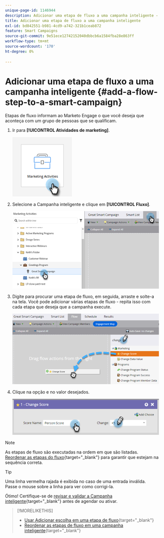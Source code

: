 ```yaml
---
unique-page-id: 1146944
description: Adicionar uma etapa de fluxo a uma campanha inteligente - Documentação do Marketo - Documentação do produto
title: Adicionar uma etapa de fluxo a uma campanha inteligente
exl-id: bd842551-b981-4cd9-a742-321b1ceab872
feature: Smart Campaigns
source-git-commit: 9e51ece12742152040dbbcb6a1584fba28e863ff
workflow-type: tm+mt
source-wordcount: '170'
ht-degree: 0%

---
```


# Adicionar uma etapa de fluxo a uma campanha inteligente {#add-a-flow-step-to-a-smart-campaign}

Etapas de fluxo informam ao Marketo Engage o que você deseja que aconteça com um grupo de pessoas que se qualificam.

1. Ir para **[!UICONTROL Atividades de marketing]**.

   ![](assets/add-a-flow-step-to-a-smart-campaign-1.png)

1. Selecione a Campanha inteligente e clique em **[!UICONTROL Fluxo]**.

   ![](assets/add-a-flow-step-to-a-smart-campaign-2.png)

1. Digite para procurar uma etapa de fluxo, em seguida, arraste e solte-a na tela. Você pode adicionar várias etapas de fluxo - repita isso com cada etapa que deseja que a campanha execute.

   ![](assets/add-a-flow-step-to-a-smart-campaign-3.png)

1. Clique na opção e no valor desejados.

   ![](assets/add-a-flow-step-to-a-smart-campaign-4.png)

>[!NOTE]
>
>As etapas de fluxo são executadas na ordem em que são listadas. [Reordenar as etapas do fluxo](/help/marketo/product-docs/core-marketo-concepts/smart-campaigns/flow-actions/add-a-flow-step-to-a-smart-campaign/reorder-the-flow-steps-in-a-smart-campaign.md){target="_blank"} para garantir que estejam na sequência correta.

>[!TIP]
>
>Uma linha vermelha rajada é exibida no caso de uma entrada inválida. Passe o mouse sobre a linha para ver como corrigi-la.

Ótimo! Certifique-se de [revisar e validar a Campanha inteligente](/help/marketo/product-docs/core-marketo-concepts/smart-campaigns/creating-a-smart-campaign/smart-campaign-checklist.md){target="_blank"} antes de agendar ou ativar.

>[!MORELIKETHIS]
>
>* [Usar Adicionar escolha em uma etapa de fluxo](/help/marketo/product-docs/core-marketo-concepts/smart-campaigns/flow-actions/use-add-choice-in-a-flow-step.md){target="_blank"}
>* [Reordenar as etapas de fluxo em uma campanha inteligente](/help/marketo/product-docs/core-marketo-concepts/smart-campaigns/flow-actions/add-a-flow-step-to-a-smart-campaign/reorder-the-flow-steps-in-a-smart-campaign.md){target="_blank"}
